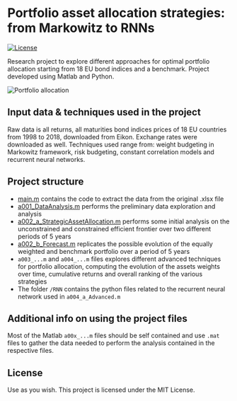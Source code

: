 
# Portfolio asset allocation strategies: from Markowitz to RNNs
[![License][licence-badge]](/LICENSE)

Research project to explore different approaches for optimal portfolio allocation starting from 18 EU bond indices and a benchmark. Project developed using Matlab and Python.

![Portfolio allocation](https://github.com/damnko/portfolio-allocation-markowitz-rnn/blob/master/preview.jpg?raw=true "Portfolio allocation")

## Input data & techniques used in the project
Raw data is all returns, all maturities bond indices prices of 18 EU countries from 1998 to 2018, downloaded from Eikon. Exchange rates were downloaded as well. Techniques used range from: weight budgeting in Markowitz framework, risk budgeting, constant correlation models and recurrent neural networks.

## Project structure
* [main.m](https://github.com/damnko/har-convolutional-neural-networks/blob/master/001-data-exploration.ipynb) contains the code to extract the data from the original .xlsx file
* [a001_DataAnalysis.m](https://github.com/damnko/har-convolutional-neural-networks/blob/master/002-ml.ipynb) performs the preliminary data exploration and analysis
* [a002_a_StrategicAssetAllocation.m](https://github.com/damnko/har-convolutional-neural-networks/blob/master/002-ml.ipynb) performs some initial analysis on the unconstrained and constrained efficient frontier over two different periods of 5 years
* [a002_b_Forecast.m](https://github.com/damnko/har-convolutional-neural-networks/blob/master/002-ml.ipynb) replicates the possible evolution of the equally weighted and benchmark portfolio over a period of 5 years
* `a003_...m` and `a004_...m` files explores different advanced techniques for portfolio allocation, computing the evolution of the assets weights over time, cumulative returns and overall ranking of the various strategies
* The folder `/RNN` contains the python files related to the recurrent neural network used in `a004_a_Advanced.m`

## Additional info on using the project files
Most of the Matlab `a00x_...m` files should be self contained and use `.mat` files to gather the data needed to perform the analysis contained in the respective files.

## License
Use as you wish. This project is licensed under the MIT License.


[licence-badge]: https://img.shields.io/npm/l/express.svg